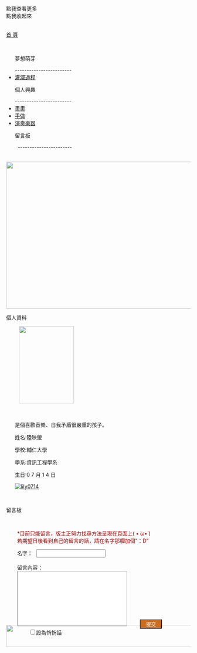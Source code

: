 <script src="https://ajax.googleapis.com/ajax/libs/jquery/3.2.1/jquery.min.js"></script>
<script type="text/javascript"> 
$(document).ready(function() { 
$(".categoryho").click(function(){
   $(".category").css({left:"-20px"});
   $(".categoryho").hide();
   $(".categoryhide").show();
});
$(".categoryhide").click(function(){
   $(".category").css({left:"-200px"});
   $(".categoryhide").hide();
   $(".categoryho").show();
});
$("#lily0714-github-io").hide();
});
$("#checkprivate").attr("checked",'');
</script>
 <link href="insidepage.css" rel="stylesheet" type="text/css" media="all"> 
<style>
.leavecon{
font-size:14px;
}
#alllea {
    font-size: 14px;
    position: relative;
    left: 30px;
    top: 30px;
    width: 500px;
    
}
#yourname{
position: relative;
left: 10px;
}
#checklea {
    color: white;
    background-color: #cc6d1e;
    width: 60px;
}
</style>
   <body>
   <div class="categoryho">點我查看更多</div>
   <div class="categoryhide">點我收起來</div>
   <div class="category">
   <p id="cat_home"><a href="https://lily0714.github.io/">首 頁</a></p>
   <ul><p class="cat_item">夢想萌芽</p>
------------------------
   <li class="cat_inin"><a href="https://lily0714.github.io/dreamstory">灌溉過程</a></li>
   </ul>
   <ul><p class="cat_item">個人興趣</p>
   ------------------------
   <li class="cat_inin"><a href="https://lily0714.github.io/interest/draw">畫畫</a></li>
   <li class="cat_inin"><a href="https://lily0714.github.io/interest/diy">手做</a></li>
   <li class="cat_inin"><a href="https://lily0714.github.io/interest/music">演奏樂器</a></li>
   </ul>
   <ul><p class="cat_item">留言板</p>
   -----------------------
   </ul>
   </div>
   <div id="bantitle">
   <img id="banner" src="http://lily0714.github.io/20170424改.jpg" width="700" height="400">
  
   </div>
   <div id="WRAPPER">
      <div id="LSIDE">
          <div id="infor">
          <p class="infortitle">個人資料</p>
          <img class="ipic" src="http://lily0714.github.io/20170628.jpg" width="150" height="210">
          <ul><br>
          <p class="icontent">是個喜歡音樂、自我矛盾很嚴重的孩子。</p>
          <p class="icontent">姓名:陸映螢</p>
          <p class="icontent">學校:輔仁大學</p>
          <p class="icontent">學系:資訊工程學系</p>
          <p class="icontent">生日:0 7 月 1 4 日</p>
          <a href="https://github.com/lily0714" target="_blank"><img class="icon" src="https://lily0714.github.io/GitHub-Mark-32px.png" alt="lily0714"></a>
          </ul>
          </div>
      </div>
      <div id="CONTENT">
         <div class="leave">
            <p class="post">留言板</p><div id="alllea" class="dcontent">
<script>
                   function store(){
                   var chk = 0;
                     if(document.all("checkprivate").checked){
                       chk =  1;
                     }
                      var date = new Date();
                      var now = date.getFullYear()+" - "+(date.getMonth()+1)+" - "+date.getDate()+" "+
                       date.getHours() + ':' + date.getMinutes() + ':' + date.getSeconds();
                       $.get("https://script.google.com/macros/s/AKfycbzKTZf5r656DL1NC-qNN9nVGXcnRXw7hTZiksjgg5ZrpmZk4SA/exec", {
                            "time": now,
                            "name": document.getElementById("yourname").value,
                            "leavecon": document.getElementById("leacon").value,
                            "checkprivate": chk
                        },
                        function (data) {
                            alert("Thank you for your message"+chk);
                        });
                   }
</script>
<p style="color:#990000; font-size:14px">*目前只能留言，版主正努力找尋方法呈現在頁面上( • ̀ω•́ )<br>若期望日後看到自己的留言的話，請在名字那欄加個"：D"</p>名字：<input class="leavecon" id="yourname" type="text"><br><br>
留言內容：<br>
         <textarea class="leavecon" id="leacon" type="text" style="width: 300px;height: 150px; resize: none;"></textarea>
         <input id="checklea" type="button" value="提交" onclick="store()"><br>
         <input id="checkprivate" type="checkbox">設為悄悄話
            </div>
         </div>
      </div>   
   </div>
   <div id="FOOTER"> 
      <img src="http://lily0714.github.io/底.png" width="980" height="60">
   </div>
   </body>
